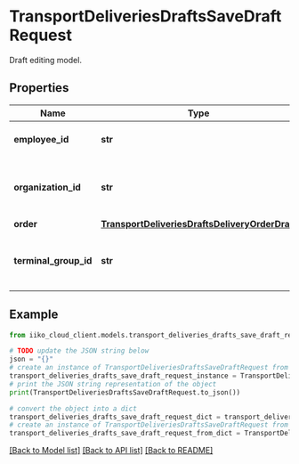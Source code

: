 # TransportDeliveriesDraftsSaveDraftRequest

Draft editing model.

## Properties

Name | Type | Description | Notes
------------ | ------------- | ------------- | -------------
**employee_id** | **str** | ID of the employee who wants to update order draft. | 
**organization_id** | **str** | Organization ID of the new order.                Can be obtained by &#x60;/api/1/organizations&#x60; operation. | 
**order** | [**TransportDeliveriesDraftsDeliveryOrderDraft**](TransportDeliveriesDraftsDeliveryOrderDraft.md) | Order item. | 
**terminal_group_id** | **str** | Front group ID the order must be sent to.                Can be obtained by &#x60;/api/1/terminal_groups&#x60; operation. | [optional] 

## Example

```python
from iiko_cloud_client.models.transport_deliveries_drafts_save_draft_request import TransportDeliveriesDraftsSaveDraftRequest

# TODO update the JSON string below
json = "{}"
# create an instance of TransportDeliveriesDraftsSaveDraftRequest from a JSON string
transport_deliveries_drafts_save_draft_request_instance = TransportDeliveriesDraftsSaveDraftRequest.from_json(json)
# print the JSON string representation of the object
print(TransportDeliveriesDraftsSaveDraftRequest.to_json())

# convert the object into a dict
transport_deliveries_drafts_save_draft_request_dict = transport_deliveries_drafts_save_draft_request_instance.to_dict()
# create an instance of TransportDeliveriesDraftsSaveDraftRequest from a dict
transport_deliveries_drafts_save_draft_request_from_dict = TransportDeliveriesDraftsSaveDraftRequest.from_dict(transport_deliveries_drafts_save_draft_request_dict)
```
[[Back to Model list]](../README.md#documentation-for-models) [[Back to API list]](../README.md#documentation-for-api-endpoints) [[Back to README]](../README.md)


